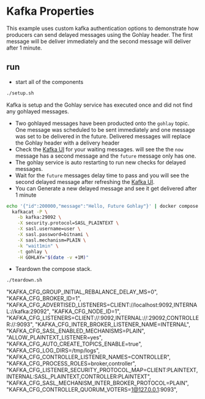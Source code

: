 # Kafka Properties

This example uses custom kafka authentication options to demonstrate how producers can send delayed messages using the Gohlay header. The first message will be deliver immediately and the second message will deliver after 1 minute.

## run

- start all of the components

```bash
./setup.sh
```

Kafka is setup and the Gohlay service has executed once and did not find any gohlayed messages.

- Two gohlayed messages have been producted onto the `gohlay` topic. One message was scheduled to be sent immediately and one message was set to be delivered in the future. Delivered messages will replace the Gohlay header with a delivery header
- Check the [Kafka UI](http://localhost:8080/ui/clusters/local/all-topics/gohlay/messages) for your waiting messages. will see the the `now` message has a second message and the `future` message only has one.
- The gohlay service is auto restarting to run new checks for delayed messages.
- Wait for the `future` messages delay time to pass and you will see the second delayed message after refreshing the [Kafka UI](http://localhost:8080/ui/clusters/local/all-topics/gohlay/messages).
- You can Generate a new delayed message and see it get delivered after 1 minute

```bash
echo '{"id":200000,"message":"Hello, Future Gohlay"}' | docker compose exec -T kafkacat \
  kafkacat -P \
    -b kafka:29092 \
    -X security.protocol=SASL_PLAINTEXT \
    -X sasl.username=user \
    -X sasl.password=bitnami \
    -X sasl.mechanism=PLAIN \
    -k "wait1min" \
    -t gohlay \
    -H GOHLAY="$(date -v +1M)"
```

- Teardown the compose stack.

```bash
./teardown.sh
```

"KAFKA_CFG_GROUP_INITIAL_REBALANCE_DELAY_MS=0",
"KAFKA_CFG_BROKER_ID=1",
"KAFKA_CFG_ADVERTISED_LISTENERS=CLIENT://localhost:9092,INTERNAL://kafka:29092",
"KAFKA_CFG_NODE_ID=1",
"KAFKA_CFG_LISTENERS=CLIENT://:9092,INTERNAL://:29092,CONTROLLER://:9093",
"KAFKA_CFG_INTER_BROKER_LISTENER_NAME=INTERNAL",
"KAFKA_CFG_SASL_ENABLED_MECHANISMS=PLAIN",
"ALLOW_PLAINTEXT_LISTENER=yes",
"KAFKA_CFG_AUTO_CREATE_TOPICS_ENABLE=true",
"KAFKA_CFG_LOG_DIRS=/tmp/logs",
"KAFKA_CFG_CONTROLLER_LISTENER_NAMES=CONTROLLER",
"KAFKA_CFG_PROCESS_ROLES=broker,controller",
"KAFKA_CFG_LISTENER_SECURITY_PROTOCOL_MAP=CLIENT:PLAINTEXT,INTERNAL:SASL_PLAINTEXT,CONTROLLER:PLAINTEXT",
"KAFKA_CFG_SASL_MECHANISM_INTER_BROKER_PROTOCOL=PLAIN",
"KAFKA_CFG_CONTROLLER_QUORUM_VOTERS=1@127.0.0.1:9093",
